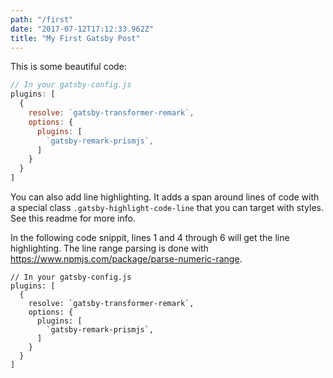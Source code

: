 ```yaml
---
path: "/first"
date: "2017-07-12T17:12:33.962Z"
title: "My First Gatsby Post"
---
```


This is some beautiful code:

```javascript
// In your gatsby-config.js
plugins: [
  {
    resolve: `gatsby-transformer-remark`,
    options: {
      plugins: [
        `gatsby-remark-prismjs`,
      ]
    }
  }
]
```

You can also add line highlighting. It adds a span around lines of
code with a special class `.gatsby-highlight-code-line` that you can
target with styles. See this readme for more info.

In the following code snippit, lines 1 and 4 through 6 will get
the line highlighting. The line range parsing is done with
https://www.npmjs.com/package/parse-numeric-range.

```javascript{1,4-6}
// In your gatsby-config.js
plugins: [
  {
    resolve: `gatsby-transformer-remark`,
    options: {
      plugins: [
        `gatsby-remark-prismjs`,
      ]
    }
  }
]
```